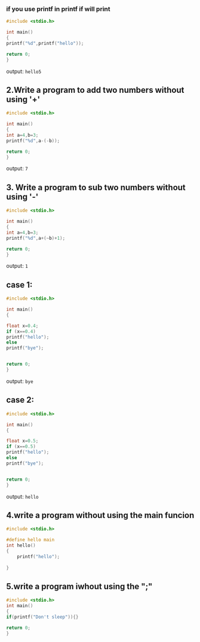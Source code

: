 ### if you use printf in printf if will print


```c
#include <stdio.h>

int main()
{
printf("%d",printf("hello"));

return 0;
}
```
output:
```hello5```



## 2.Write a program to add two numbers without using '+'

```c
#include <stdio.h>

int main()
{
int a=4,b=3;
printf("%d",a-(-b));

return 0;
}
```
output:
```7```


## 3. Write a program to sub two numbers without using '-'

```c
#include <stdio.h>

int main()
{
int a=4,b=3;
printf("%d",a+(~b)+1);

return 0;
}
```
output:
```1```



## case 1:

```c
#include <stdio.h>

int main()
{

float x=0.4;
if (x==0.4)
printf("hello");
else
printf("bye");


return 0;
}
```

output:
```bye```






## case 2:

```c
#include <stdio.h>

int main()
{

float x=0.5;
if (x==0.5)
printf("hello");
else
printf("bye");


return 0;
}
```

output:
```hello```





## 4.write a program without using the main funcion


```c
#include <stdio.h>

#define hello main
int hello()
{
    printf("hello");
    
}

```






## 5.write a program iwhout using the ";"


```c 
#include <stdio.h>
int main()
{
if(printf("Don't sleep")){}

return 0;
}
